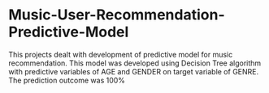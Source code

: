 # Music-User-Recommendation-Predictive-Model
This projects dealt with development of predictive model for music recommendation. This model was developed using Decision Tree algorithm with predictive variables of AGE and GENDER on target variable of GENRE. The prediction outcome was 100%
